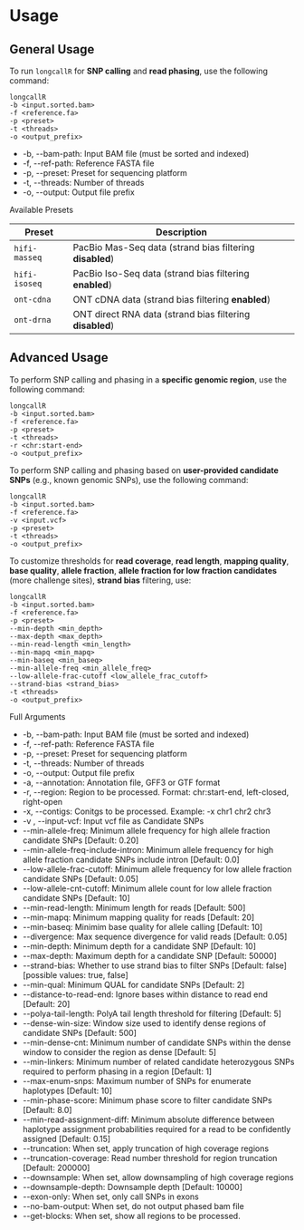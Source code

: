 # Usage

## General Usage
To run `longcallR` for **SNP calling** and **read phasing**, use the following command:
```
longcallR
-b <input.sorted.bam>
-f <reference.fa>
-p <preset>
-t <threads>
-o <output_prefix>
```

+ -b, --bam-path: Input BAM file (must be sorted and indexed)
+ -f, --ref-path: Reference FASTA file
+ -p, --preset: Preset for sequencing platform
+ -t, --threads: Number of threads
+ -o, --output: Output file prefix


Available Presets

| **Preset**     | **Description**                                               |
|----------------|---------------------------------------------------------------|
| `hifi-masseq`  | PacBio Mas-Seq data (strand bias filtering **disabled**)      |
| `hifi-isoseq`  | PacBio Iso-Seq data (strand bias filtering **enabled**)       |
| `ont-cdna`     | ONT cDNA data (strand bias filtering **enabled**)             |
| `ont-drna`     | ONT direct RNA data (strand bias filtering **disabled**)      |

## Advanced Usage
To perform SNP calling and phasing in a **specific genomic region**, use the following command:
```
longcallR
-b <input.sorted.bam>
-f <reference.fa>
-p <preset>
-t <threads>
-r <chr:start-end>
-o <output_prefix>
```

To perform SNP calling and phasing based on **user-provided candidate SNPs** (e.g., known genomic SNPs), use the following command:
```
longcallR
-b <input.sorted.bam>
-f <reference.fa>
-v <input.vcf>
-p <preset>
-t <threads>
-o <output_prefix>
```

To customize thresholds for **read coverage**, **read length**, **mapping quality**, **base quality**, **allele fraction**, **allele fraction for low fraction candidates** (more challenge sites), **strand bias** filtering, use:
```
longcallR
-b <input.sorted.bam>
-f <reference.fa>
-p <preset>
--min-depth <min_depth>
--max-depth <max_depth>
--min-read-length <min_length>
--min-mapq <min_mapq>
--min-baseq <min_baseq>
--min-allele-freq <min_allele_freq>
--low-allele-frac-cutoff <low_allele_frac_cutoff>
--strand-bias <strand_bias>
-t <threads>
-o <output_prefix>
```



Full Arguments

+ -b, --bam-path: Input BAM file (must be sorted and indexed)
+ -f, --ref-path: Reference FASTA file
+ -p, --preset: Preset for sequencing platform
+ -t, --threads: Number of threads
+ -o, --output: Output file prefix
+ -a, --annotation: Annotation file, GFF3 or GTF format
+ -r, --region: Region to be processed. Format: chr:start-end, left-closed, right-open
+ -x, --contigs: Conitgs to be processed. Example: -x chr1 chr2 chr3
+ -v , --input-vcf: Input vcf file as Candidate SNPs
+ --min-allele-freq: Minimum allele frequency for high allele fraction candidate SNPs [Default: 0.20]
+ --min-allele-freq-include-intron: Minimum allele frequency for high allele fraction candidate SNPs include intron [Default: 0.0]
+ --low-allele-frac-cutoff: Minimum allele frequency for low allele fraction candidate SNPs [Default: 0.05]
+ --low-allele-cnt-cutoff: Minimum allele count for low allele fraction candidate SNPs [Default: 10]
+ --min-read-length: Minimum length for reads [Default: 500]
+ --min-mapq: Minimum mapping quality for reads [Default: 20]
+ --min-baseq: Minimim base quality for allele calling [Default: 10]
+ --divergence: Max sequence divergence for valid reads [Default: 0.05]
+ --min-depth: Minimum depth for a candidate SNP [Default: 10]
+ --max-depth: Maximum depth for a candidate SNP [Default: 50000]
+ --strand-bias: Whether to use strand bias to filter SNPs [Default: false] [possible values: true, false]
+ --min-qual: Minimum QUAL for candidate SNPs [Default: 2]
+ --distance-to-read-end: Ignore bases within distance to read end [Default: 20]
+ --polya-tail-length: PolyA tail length threshold for filtering [Default: 5]
+ --dense-win-size: Window size used to identify dense regions of candidate SNPs [Default: 500]
+ --min-dense-cnt: Minimum number of candidate SNPs within the dense window to consider the region as dense [Default: 5]
+ --min-linkers: Minimum number of related candidate heterozygous SNPs required to perform phasing in a region [Default: 1]
+ --max-enum-snps: Maximum number of SNPs for enumerate haplotypes [Default: 10]
+ --min-phase-score: Minimum phase score to filter candidate SNPs [Default: 8.0]
+ --min-read-assignment-diff: Minimum absolute difference between haplotype assignment probabilities required for a read to be confidently assigned [Default: 0.15]
+ --truncation: When set, apply truncation of high coverage regions
+ --truncation-coverage: Read number threshold for region truncation [Default: 200000]
+ --downsample: When set, allow downsampling of high coverage regions
+ --downsample-depth: Downsample depth [Default: 10000]
+ --exon-only: When set, only call SNPs in exons
+ --no-bam-output: When set, do not output phased bam file
+ --get-blocks: When set, show all regions to be processed.






